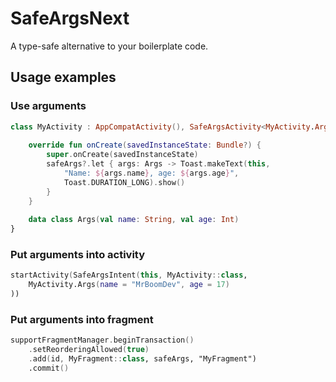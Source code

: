 # SafeArgsNext
A type-safe alternative to your boilerplate code.

## Usage examples

### Use arguments
```kotlin
class MyActivity : AppCompatActivity(), SafeArgsActivity<MyActivity.Args> {
    
	override fun onCreate(savedInstanceState: Bundle?) {
		super.onCreate(savedInstanceState)
		safeArgs?.let { args: Args -> Toast.makeText(this, 
			"Name: ${args.name}, age: ${args.age}", 
			Toast.DURATION_LONG).show() 
		}
	}
    
	data class Args(val name: String, val age: Int)
}
```

### Put arguments into activity
```kotlin
startActivity(SafeArgsIntent(this, MyActivity::class, 
	MyActivity.Args(name = "MrBoomDev", age = 17)
))
```

### Put arguments into fragment
```kotlin
supportFragmentManager.beginTransaction()
	.setReorderingAllowed(true)
	.add(id, MyFragment::class, safeArgs, "MyFragment")
	.commit()
```